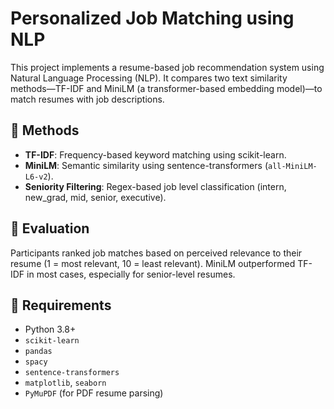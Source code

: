 # Personalized Job Matching using NLP

This project implements a resume-based job recommendation system using Natural Language Processing (NLP). It compares two text similarity methods—TF-IDF and MiniLM (a transformer-based embedding model)—to match resumes with job descriptions.

## 🧠 Methods

- **TF-IDF**: Frequency-based keyword matching using scikit-learn.
- **MiniLM**: Semantic similarity using sentence-transformers (`all-MiniLM-L6-v2`).
- **Seniority Filtering**: Regex-based job level classification (intern, new_grad, mid, senior, executive).

## 📝 Evaluation

Participants ranked job matches based on perceived relevance to their resume (1 = most relevant, 10 = least relevant). MiniLM outperformed TF-IDF in most cases, especially for senior-level resumes.

## 🚀 Requirements

- Python 3.8+
- `scikit-learn`
- `pandas`
- `spacy`
- `sentence-transformers`
- `matplotlib`, `seaborn`
- `PyMuPDF` (for PDF resume parsing)
